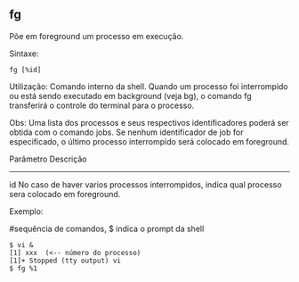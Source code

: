 ## fg

Põe em foreground um processo em execução.

Sintaxe: 

	fg [%id]

Utilização: Comando interno da shell. Quando um processo foi
interrompido ou está sendo executado em background (veja
bg), o comando fg transferirá o controle do terminal para o
processo.

Obs: Uma lista dos processos e seus respectivos identificadores
poderá ser obtida com o comando jobs. Se nenhum
identificador de job for especificado, o último processo
interrompido será colocado em foreground.

Parâmetro Descrição
--------- ---------
id        No caso de haver varios processos interrompidos,
          indica qual processo sera colocado em foreground.

Exemplo:

#sequência de comandos, $ indica o prompt da shell

	$ vi &
	[1] xxx  (<-- número do processo)
	[1]+ Stopped (tty output) vi
	$ fg %1

